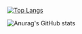 
[![Top Langs](https://github-readme-stats.vercel.app/api/top-langs/?username=jieun060504)](https://github.com/anuraghazra/github-readme-stats)

![Anurag's GitHub stats](https://github-readme-stats.vercel.app/api?username=jieun060504&hide=contribs,prs&show_icons=true&theme=테마)
